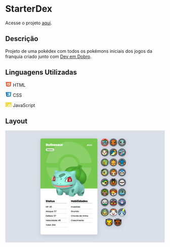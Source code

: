 # StarterDex

<p>Acesse o projeto <a href="https://starter-dex.vercel.app/">aqui</a>.</p>

## Descrição

<p>Projeto de uma pokédex com todos os pokémons iniciais dos jogos da franquia criado junto com <a href="https://www.youtube.com/c/DevemDobro">Dev em Dobro</a>.</p>


## Linguagens Utilizadas
  <p><img alt="HTML" height="15" width="20" src="https://raw.githubusercontent.com/devicons/devicon/master/icons/html5/html5-original.svg">  HTML</p>
  <p><img alt="CSS" height="15" width="20" src="https://raw.githubusercontent.com/devicons/devicon/master/icons/css3/css3-original.svg"> CSS</p>
  <p><img alt="Js" height="15" width="20" src="https://raw.githubusercontent.com/devicons/devicon/master/icons/javascript/javascript-plain.svg"> JavaScript<p/>

## Layout 
<img src="src/imagens/layout.png">
